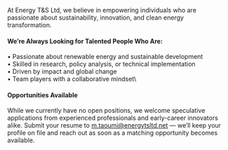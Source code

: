 At Energy T&S Ltd, we believe in empowering individuals who are passionate about sustainability, innovation, and clean energy transformation.

#### We’re Always Looking for Talented People Who Are:

   • Passionate about renewable energy and sustainable development\
   • Skilled in research, policy analysis, or technical implementation\
   • Driven by impact and global change\
   • Team players with a collaborative mindset\

####  Opportunities Available

While we currently have no open positions, we welcome speculative applications from experienced professionals and early-career innovators alike. Submit your resume to m.taoumi@energytsltd.net — we’ll keep your profile on file and reach out as soon as a matching opportunity becomes available.
